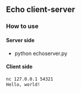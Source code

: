 ## Echo client-server
### How to use
#### Server side
- python echoserver.py
#### Client side
```bash
nc 127.0.0.1 54321
Hello, world!
```
